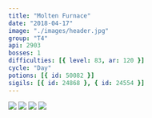 ```yaml
---
title: "Molten Furnace"
date: "2018-04-17"
image: "./images/header.jpg"
group: "T4"
api: 2903
bosses: 1
difficulties: [{ level: 83, ar: 120 }]
cycle: "Day"
potions: [{ id: 50082 }]
sigils: [{ id: 24868 }, { id: 24554 }]
---
```


<Grid>
<Row>
<Column compact>
<Image src="./images/start_area.jpg" compact/>
</Column>
<Column compact>
<Image src="./images/portal.jpg" compact/>
</Column>
</Row>

<Row>
<Column compact>
<Image src="./images/drill.jpg" compact/>
</Column>
<Column compact>
<Image src="./images/testing_area.jpg" compact/>
</Column>
</Row>
</Grid>
